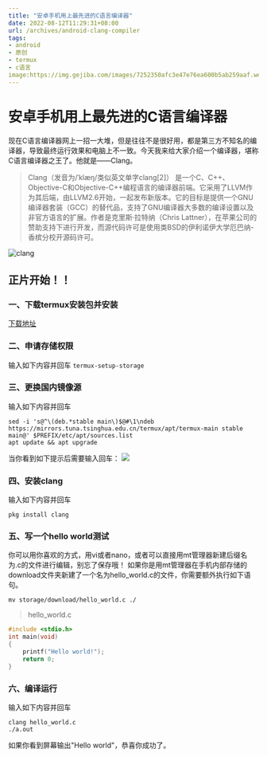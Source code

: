 ```yaml
---
title: "安卓手机用上最先进的C语言编译器"
date: 2022-08-12T11:29:31+08:00
url: /archives/android-clang-compiler
tags: 
- android
- 原创
- termux
- c语言
image:https://img.gejiba.com/images/7252350afc3e47e76ea600b5ab259aaf.webp
---
```

# 安卓手机用上最先进的C语言编译器
现在C语言编译器网上一招一大堆，但是往往不是很好用，都是第三方不知名的编译器，导致最终运行效果和电脑上不一致。今天我来给大家介绍一个编译器，堪称C语言编译器之王了。他就是——Clang。
> Clang（发音为/ˈklæŋ/类似英文单字clang[2]） 是一个C、C++、Objective-C和Objective-C++编程语言的编译器前端。它采用了LLVM作为其后端，由LLVM2.6开始，一起发布新版本。它的目标是提供一个GNU编译器套装（GCC）的替代品，支持了GNU编译器大多数的编译设置以及非官方语言的扩展。作者是克里斯·拉特纳（Chris Lattner），在苹果公司的赞助支持下进行开发，而源代码许可是使用类BSD的伊利诺伊大学厄巴纳-香槟分校开源码许可。

![clang](https://img.gejiba.com/images/bd47e082f63aaf3872ad8daefd045e36.png)
## 正片开始！！
### 一、下载termux安装包并安装
[下载地址](https://mirrors.tuna.tsinghua.edu.cn/fdroid/repo/com.termux_118.apk)
### 二、申请存储权限
输入如下内容并回车
```termux-setup-storage```
### 三、更换国内镜像源
输入如下内容并回车
```
sed -i 's@^\(deb.*stable main\)$@#\1\ndeb https://mirrors.tuna.tsinghua.edu.cn/termux/apt/termux-main stable main@' $PREFIX/etc/apt/sources.list
apt update && apt upgrade
```
当你看到如下提示后需要输入回车：
![](https://img.gejiba.com/images/386cfc10759559b63f617bfb2194572e.jpg)
### 四、安装clang
输入如下内容并回车
```
pkg install clang
```
### 五、写一个hello world测试
你可以用你喜欢的方式，用vi或者nano，或者可以直接用mt管理器新建后缀名为.c的文件进行编辑，别忘了保存哦！
如果你是用mt管理器在手机内部存储的download文件夹新建了一个名为hello_world.c的文件，你需要额外执行如下语句。 
```shell
mv storage/download/hello_world.c ./
```

> hello_world.c
```c
#include <stdio.h>
int main(void)
{
    printf("Hello world!");
    return 0;
}
```
### 六、编译运行
输入如下内容并回车
```
clang hello_world.c 
./a.out
```
如果你看到屏幕输出"Hello world"，恭喜你成功了。